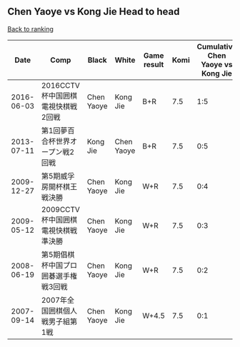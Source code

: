 ## Chen Yaoye vs Kong Jie Head to head

[Back to ranking](../../index.md)




| **Date** | **Comp** | **Black** | **White** | **Game result** | **Komi** | **Cumulative Chen Yaoye vs Kong Jie** | **Chen Yaoye streak** | **Kong Jie streak** | 
| --- | --- | --- | --- | --- | --- | --- | --- | --- |
| 2016-06-03 | 2016CCTV杯中国囲棋電視快棋戦2回戦 | Chen Yaoye | Kong Jie | B+R | 7.5 | 1:5 | 1 | 0 | 
| 2013-07-11 | 第1回夢百合杯世界オープン戦2回戦 | Kong Jie | Chen Yaoye | B+R | 7.5 | 0:5 | 0 | 5 | 
| 2009-12-27 | 第5期威孚房開杯棋王戦決勝 | Chen Yaoye | Kong Jie | W+R | 7.5 | 0:4 | 0 | 4 | 
| 2009-05-12 | 2009CCTV杯中国囲棋電視快棋戦準決勝 | Chen Yaoye | Kong Jie | W+R | 7.5 | 0:3 | 0 | 3 | 
| 2008-06-19 | 第5期倡棋杯中国プロ囲碁選手権戦3回戦 | Chen Yaoye | Kong Jie | W+R | 7.5 | 0:2 | 0 | 2 | 
| 2007-09-14 | 2007年全国囲棋個人戦男子組第1戦 | Chen Yaoye | Kong Jie | W+4.5 | 7.5 | 0:1 | 0 | 1 |




